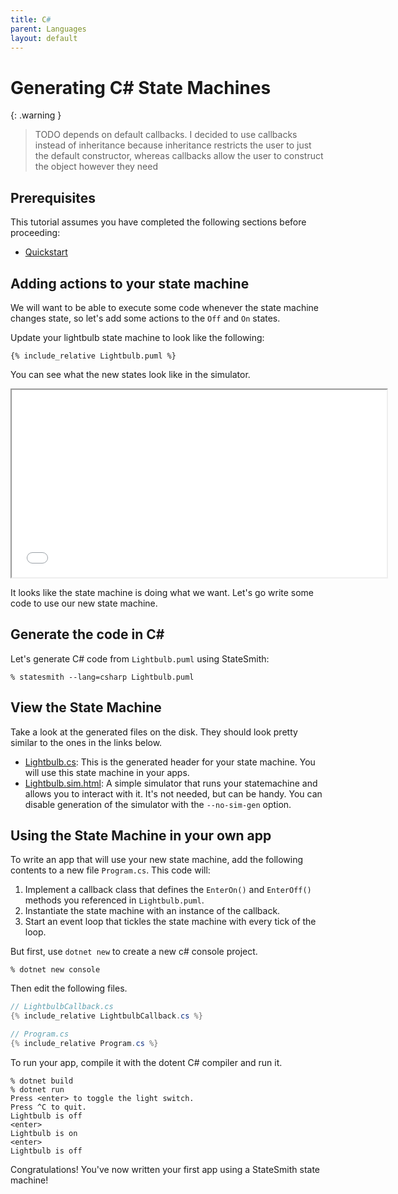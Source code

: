 ```yaml
---
title: C#
parent: Languages
layout: default
---
```


# Generating C# State Machines

{: .warning }
> TODO depends on default callbacks.
> I decided to use callbacks instead of inheritance because inheritance restricts
> the user to just the default constructor, whereas callbacks allow the user
> to construct the object however they need


## Prerequisites

This tutorial assumes you have completed the following sections before proceeding:
* [Quickstart](/StateSmith/quickstart/)



## Adding actions to your state machine

We will want to be able to execute some code whenever the state machine changes state, so let's add some actions to the `Off` and `On` states.

Update your lightbulb state machine to look like the following:

```plantuml
{% include_relative Lightbulb.puml %}
```

You can see what the new states look like in the simulator.

<iframe height="300" width="600" src="Lightbulb.sim.html"></iframe>


It looks like the state machine is doing what we want. Let's go write some code to use our new state machine.

## Generate the code in C#

Let's generate C# code from `Lightbulb.puml` using StateSmith:

```
% statesmith --lang=csharp Lightbulb.puml
```

## View the State Machine

Take a look at the generated files on the disk. They should look pretty similar to the ones in the links below.

* [Lightbulb.cs](Lightbulb.cs): This is the generated header for your state machine. You will use this state machine in your apps.
* [Lightbulb.sim.html](Lightbulb.sim.html): A simple simulator that runs your statemachine and allows you to interact with it. It's not needed, but can be handy. You can disable generation of the simulator with the `--no-sim-gen` option.


## Using the State Machine in your own app

To write an app that will use your new state machine,
add the following contents to a new file `Program.cs`. This code will:

1. Implement a callback class that defines the `EnterOn()` and `EnterOff()` methods you referenced in `Lightbulb.puml`.
2. Instantiate the state machine with an instance of the callback.
3. Start an event loop that tickles the state machine with every tick of the loop.

But first, use `dotnet new` to create a new c# console project.

```
% dotnet new console
```

Then edit the following files.


```c#
// LightbulbCallback.cs
{% include_relative LightbulbCallback.cs %}
```

```c#
// Program.cs
{% include_relative Program.cs %}
```

To run your app, compile it with the dotent C# compiler and run it.


```
% dotnet build
% dotnet run
Press <enter> to toggle the light switch.
Press ^C to quit.
Lightbulb is off
<enter>
Lightbulb is on
<enter>
Lightbulb is off
```

Congratulations! You've now written your first app using a StateSmith state machine!
